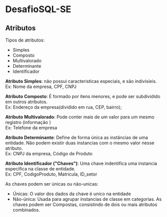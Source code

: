 # DesafioSQL-SE

## Atributos
Tipos de atributos:
- Simples
- Composto
- Multivalorado
- Determinante
- Identificador

**Atributo Simples**: não possui caracteristicas especiais, e são indivisíeis.<br/>
Ex: Nome da empresa, CPF, CNPJ

**Atributo Composto**: É formado por itens menores, e pode ser subdividido em outros atributos. <br/>
Ex: Endereço da empresa(dividido em rua, CEP, bairro);

**Atributo Multivalorado**: Pode conter mais de um valor para um mesmo registro (informação )<br/>
Ex: Telefone da empresa

**Atributo Determinante**: Define de forma única as instâncias de uma entidade. Não podem existir duas instancias com o mesmo valor nesse atributo.<br/>
Ex: CNPJ da empresa, Código de Produto

**Atributo Identificador ("Chaves")**: Uma chave indentifica uma instancia especifica na classe de entidade.<br/>
Ex: CPF, CodigoProduto, Matricula, ID_setor

As chaves podem ser únicas ou não-unicas:
- Únicas: O valor dos dados da chave é unico na entidade
- Não-única: Usada para agrupar instancias de classe em categorias.
As chaves podem ser Compostas, consistindo de dois ou mais atributos  combinados.

















